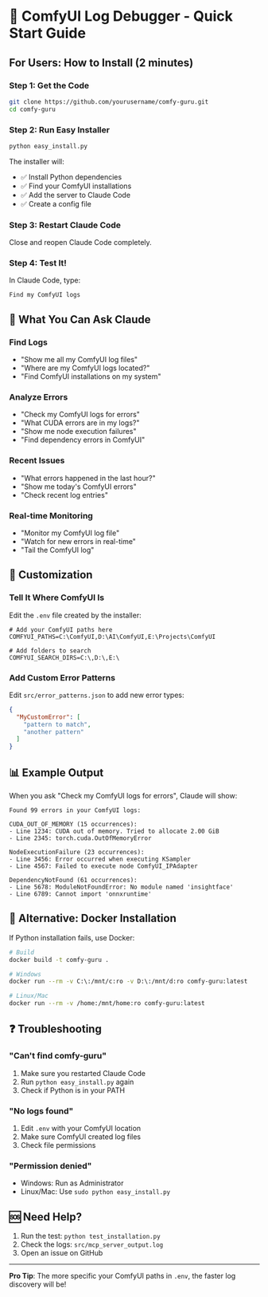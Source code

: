 # 🚀 ComfyUI Log Debugger - Quick Start Guide

## For Users: How to Install (2 minutes)

### Step 1: Get the Code
```bash
git clone https://github.com/yourusername/comfy-guru.git
cd comfy-guru
```

### Step 2: Run Easy Installer
```bash
python easy_install.py
```

The installer will:
- ✅ Install Python dependencies
- ✅ Find your ComfyUI installations
- ✅ Add the server to Claude Code
- ✅ Create a config file

### Step 3: Restart Claude Code
Close and reopen Claude Code completely.

### Step 4: Test It!
In Claude Code, type:
```
Find my ComfyUI logs
```

## 🎯 What You Can Ask Claude

### Find Logs
- "Show me all my ComfyUI log files"
- "Where are my ComfyUI logs located?"
- "Find ComfyUI installations on my system"

### Analyze Errors
- "Check my ComfyUI logs for errors"
- "What CUDA errors are in my logs?"
- "Show me node execution failures"
- "Find dependency errors in ComfyUI"

### Recent Issues
- "What errors happened in the last hour?"
- "Show me today's ComfyUI errors"
- "Check recent log entries"

### Real-time Monitoring
- "Monitor my ComfyUI log file"
- "Watch for new errors in real-time"
- "Tail the ComfyUI log"

## 🔧 Customization

### Tell It Where ComfyUI Is
Edit the `.env` file created by the installer:

```env
# Add your ComfyUI paths here
COMFYUI_PATHS=C:\ComfyUI,D:\AI\ComfyUI,E:\Projects\ComfyUI

# Add folders to search
COMFYUI_SEARCH_DIRS=C:\,D:\,E:\
```

### Add Custom Error Patterns
Edit `src/error_patterns.json` to add new error types:

```json
{
  "MyCustomError": [
    "pattern to match",
    "another pattern"
  ]
}
```

## 📊 Example Output

When you ask "Check my ComfyUI logs for errors", Claude will show:

```
Found 99 errors in your ComfyUI logs:

CUDA_OUT_OF_MEMORY (15 occurrences):
- Line 1234: CUDA out of memory. Tried to allocate 2.00 GiB
- Line 2345: torch.cuda.OutOfMemoryError

NodeExecutionFailure (23 occurrences):
- Line 3456: Error occurred when executing KSampler
- Line 4567: Failed to execute node ComfyUI_IPAdapter

DependencyNotFound (61 occurrences):
- Line 5678: ModuleNotFoundError: No module named 'insightface'
- Line 6789: Cannot import 'onnxruntime'
```

## 🐳 Alternative: Docker Installation

If Python installation fails, use Docker:

```bash
# Build
docker build -t comfy-guru .

# Windows
docker run --rm -v C:\:/mnt/c:ro -v D:\:/mnt/d:ro comfy-guru:latest

# Linux/Mac
docker run --rm -v /home:/mnt/home:ro comfy-guru:latest
```

## ❓ Troubleshooting

### "Can't find comfy-guru"
1. Make sure you restarted Claude Code
2. Run `python easy_install.py` again
3. Check if Python is in your PATH

### "No logs found"
1. Edit `.env` with your ComfyUI location
2. Make sure ComfyUI created log files
3. Check file permissions

### "Permission denied"
- Windows: Run as Administrator
- Linux/Mac: Use `sudo python easy_install.py`

## 🆘 Need Help?

1. Run the test: `python test_installation.py`
2. Check the logs: `src/mcp_server_output.log`
3. Open an issue on GitHub

---

**Pro Tip**: The more specific your ComfyUI paths in `.env`, the faster log discovery will be!